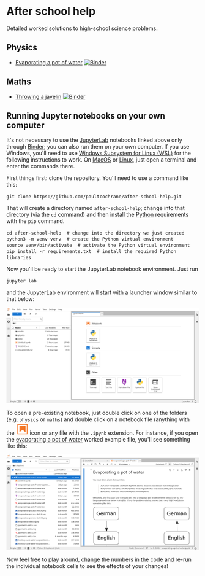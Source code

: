 # After school help

Detailed worked solutions to high-school science problems.

## Physics

  - [Evaporating a pot of water](physics/evaporating-a-pot-of-water.ipynb) [![Binder](https://mybinder.org/badge_logo.svg)](https://mybinder.org/v2/gh/paultcochrane/after-school-help/HEAD?labpath=physics%2Fevaporating-a-pot-of-water.ipynb)

## Maths

  - [Throwing a javelin](maths/throwing-a-javelin.ipynb) [![Binder](https://mybinder.org/badge_logo.svg)](https://mybinder.org/v2/gh/paultcochrane/after-school-help/HEAD?labpath=maths%2Fthrowing-a-javelin.ipynb)

## Running Jupyter notebooks on your own computer

It's not necessary to use the [JupyterLab](https://jupyter.org/) notebooks
linked above only through [Binder](https://mybinder.org/); you can also run
them on your own computer.  If you use Windows, you'll need to use [Windows
Subsystem for Linux
(WSL)](https://learn.microsoft.com/en-us/windows/wsl/about) for the
following instructions to work.  On [MacOS](https://www.apple.com/macos/) or
[Linux](https://www.linux.org/), just open a terminal and enter the commands
there.

First things first: clone the repository.  You'll need to use a command like
this:

```shell
git clone https://github.com/paultcochrane/after-school-help.git
```

That will create a directory named `after-school-help`; change into that
directory (via the `cd` command) and then install the
[Python](https://www.python.org/) requirements with the `pip` command.

```shell
cd after-school-help  # change into the directory we just created
python3 -m venv venv  # create the Python virtual environment
source venv/bin/activate  # activate the Python virtual environment
pip install -r requirements.txt  # install the required Python libraries
```

Now you'll be ready to start the JupyterLab notebook environment.  Just run

```shell
jupyter lab
```

and the JupyterLab environment will start with a launcher window similar to
that below:

![JupyterLab initial screen](jupyter-lab-initial-screen.png)

To open a pre-existing notebook, just double click on one of the folders
(e.g. `physics` or `maths`) and double click on a notebook file (anything
with the ![notebook icon](jupyter-lab-notebook-icon.png) icon or any file
with the `.ipynb` extension.  For instance, if you open the [evaporating a
pot of water](physics/evaporating-a-pot-of-water.ipynb) worked example file,
you'll see something like this:

![JupyterLab opened example notebook](jupyter-lab-opened-example-notebook.png)

Now feel free to play around, change the numbers in the code and re-run the
individual notebook cells to see the effects of your changes!
